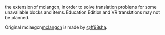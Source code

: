 the extension of mclangcn, in order to solve translation problems for some unavailable blocks and items.
Education Edition and VR translations may not be planned.

Original mclangcn[mclangcn](https://github.com/ff98sha/mclangcn) is made by [@ff98sha](https://github.com/ff98sha).


